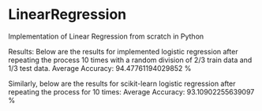 # LinearRegression
Implementation of Linear Regression from scratch in Python

Results: 
Below are the results for implemented logistic regression after repeating the process 10 times with a random division of 2/3 train data and 1/3 test data. 
Average Accuracy: 94.47761194029852 % 

Similarly, below are the results for scikit-learn logistic regression after repeating the process for 10 times: 
Average Accuracy: 93.10902255639097 % 
